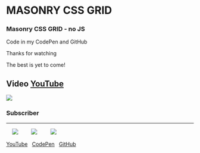 # MASONRY CSS GRID

### Masonry CSS GRID - no JS

Code in my CodePen and GitHub

Thanks for watching

The best is yet to come!

## Video [YouTube](https://www.youtube.com/watch?v=jv-2VklO1z4 "YouTube")

[![](https://lh3.googleusercontent.com/vfGPw_ccYg7bw_-__oC0v8smkj8D7M0Q-7XtProZZaO9H7YImPjGUlOgIzYvza76t-_HSS21g2o2g5ZaWWb6NOcwBteHpHmBVZm_3vYfh9cnMCHMXQyL2FoE9bZblsfgtwzIf5GeSGuDsKlTR_QHOPD8wGt4K3nwmbv9hYUHrGxqX3Aa7wqsDV82frXwnuxcWOHEBRSOcI88NvYpMlDYSp0_HkeYyjsjULZCCJ1NVUoPYXUnwq9wzs7zEu95auMTydZGIYGSeRWtecUcf2d2IgDVr8Q6ADWmf2v__dQIacbQPhcrHHHtCzVWuTeLeuZ1VUDbeKjoPAVmek6g9WO9yym11vIn4uj4U4H82AMhB13A1LJaRSIEyKx6mrlcEQGFnPRzU-PZ6-TRij1b5u2NbTJoZx8VMCd09iPlF6rKOVzxXi6ZB2E2qyU8Dg0mTdm3UWY4kL07O3exJWj_j1BLoSmlpYq5YMG4pjHAwid0-isnrCGh7x0FxKAp2QayDYvK3f-PEPI9tDXZKYTvKYGi8sq7aeeCvjFXUDeFpEfQBP9RHvl0a63jHsSocTKRINwCvyb4RpQLlwsAMZmKzVC-n7LHOrwTF4PjDecPAO1wiVqPdLxwQcvkTGdP3WRZrOOLAJ4Xq2YrfUvLvIcZlU-Mrks4CW-JCynOA7HMTvVnrJAa7JmHjojDeKGrfRCj=w1723-h969-no)](https://www.youtube.com/watch?v=jv-2VklO1z4 "YouTube")

### Subscriber

<hr>

&nbsp;&nbsp;&nbsp;&nbsp;[![](https://img.icons8.com/ios-filled/32/000000/youtube-play.png)](https://www.youtube.com/channel/UC1L00AiTiPEin5dnUCMHgdw "YouTube")&nbsp;&nbsp;&nbsp;&nbsp;&nbsp;&nbsp;&nbsp;&nbsp;
[![](https://img.icons8.com/material/32/000000/codepen.png)](https://codepen.io/lorenzecode "CodePen")&nbsp;&nbsp;&nbsp;&nbsp;&nbsp;&nbsp;&nbsp;&nbsp;
[![](https://img.icons8.com/material-rounded/32/000000/github.png)](https://github.com/lorenzecode "GitHub")

[YouTube](https://www.youtube.com/channel/UC1L00AiTiPEin5dnUCMHgdw)&nbsp;&nbsp;
[CodePen](https://codepen.io/lorenzecode)&nbsp;&nbsp;
[GitHub](https://github.com/lorenzecode)